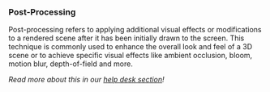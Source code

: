 <!-- collapse -->

### Post-Processing

Post-processing refers to applying additional visual effects or modifications to a rendered scene after it has been initially drawn to the screen. This technique is commonly used to enhance the overall look and feel of a 3D scene or to achieve specific visual effects like ambient occlusion, bloom, motion blur, depth-of-field and more.

_Read more about this in our [help desk section](https://help.shapediver.com/doc/post-processing)!_